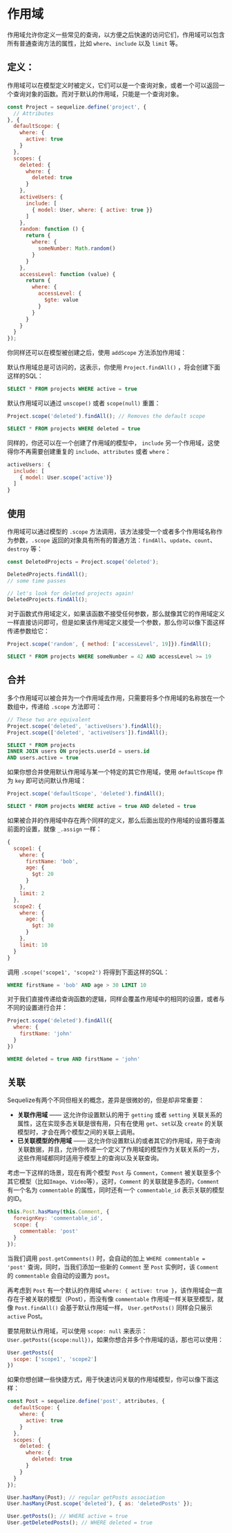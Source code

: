 # 作用域

作用域允许你定义一些常见的查询，以方便之后快速的访问它们，作用域可以包含所有普通查询方法的属性，比如 `where`、`include` 以及 `limit` 等。

## 定义：

作用域可以在模型定义时被定义，它们可以是一个查询对象，或者一个可以返回一个查询对象的函数。而对于默认的作用域，只能是一个查询对象。

```javascript
const Project = sequelize.define('project', {
  // Attributes
}, {
  defaultScope: {
    where: {
      active: true
    }
  },
  scopes: {
    deleted: {
      where: {
        deleted: true
      }
    },
    activeUsers: {
      include: [
        { model: User, where: { active: true }}
      ]
    },
    random: function () {
      return {
        where: {
          someNumber: Math.random()
        }
      }
    },
    accessLevel: function (value) {
      return {
        where: {
          accessLevel: {
            $gte: value
          }
        }
      }
    }
  }
});
```

你同样还可以在模型被创建之后，使用 `addScope` 方法添加作用域：

默认作用域总是可访问的，这表示，你使用 `Project.findAll()` ，将会创建下面这样的SQL：

```sql
SELECT * FROM projects WHERE active = true
```

默认作用域可以通过 `unscope()` 或者 `scope(null)` 重置：

```javascript
Project.scope('deleted').findAll(); // Removes the default scope
```

```sql
SELECT * FROM projects WHERE deleted = true
```

同样的，你还可以在一个创建了作用域的模型中， `include` 另一个作用域，这使得你不再需要创建重复的 `include`、`attributes` 或者 `where`：

```javascript
activeUsers: {
  include: [
    { model: User.scope('active')}
  ]
}
```

## 使用

作用域可以通过模型的 `.scope` 方法调用，该方法接受一个或者多个作用域名称作为参数，`.scope` 返回的对象具有所有的普通方法：`findAll`、`update`、`count`、`destroy` 等：

```javascript
const DeletedProjects = Project.scope('deleted');

DeletedProjects.findAll();
// some time passes

// let's look for deleted projects again!
DeletedProjects.findAll();
```

对于函数式作用域定义，如果该函数不接受任何参数，那么就像其它的作用域定义一样直接访问即可，但是如果该作用域定义接受一个参数，那么你可以像下面这样传递参数给它：

```javascript
Project.scope('random', { method: ['accessLevel', 19]}).findAll();
```

```sql
SELECT * FROM projects WHERE someNumber = 42 AND accessLevel >= 19
```

## 合并

多个作用域可以被合并为一个作用域去作用，只需要将多个作用域的名称放在一个数组中，传递给 `.scope` 方法即可：

```javascript
// These two are equivalent
Project.scope('deleted', 'activeUsers').findAll();
Project.scope(['deleted', 'activeUsers']).findAll();
```

```sql
SELECT * FROM projects
INNER JOIN users ON projects.userId = users.id
AND users.active = true
```

如果你想合并使用默认作用域与某一个特定的其它作用域，使用 `defaultScope` 作为 `key` 即可访问默认作用域：

```javascript
Project.scope('defaultScope', 'deleted').findAll();
```

```sql
SELECT * FROM projects WHERE active = true AND deleted = true
```

如果被合并的作用域中存在两个同样的定义，那么后面出现的作用域的设置将覆盖前面的设置，就像 `_.assign` 一样：

```javascript
{
  scope1: {
    where: {
      firstName: 'bob',
      age: {
        $gt: 20
      }
    },
    limit: 2
  },
  scope2: {
    where: {
      age: {
        $gt: 30
      }
    },
    limit: 10
  }
}
```

调用  `.scope('scope1', 'scope2')` 将得到下面这样的SQL：

```sql
WHERE firstName = 'bob' AND age > 30 LIMIT 10
```

对于我们直接传递给查询函数的逻辑，同样会覆盖作用域中的相同的设置，或者与不同的设置进行合并：

```javascript
Project.scope('deleted').findAll({
  where: {
    firstName: 'john'
  }
})
```

```sql
WHERE deleted = true AND firstName = 'john'
```

## 关联

Sequelize有两个不同但相关的概念，差异是很微妙的，但是却非常重要：

- **关联作用域** —— 这允许你设置默认的用于 `getting` 或者 `setting` 关联关系的属性，这在实现多态关联是很有用，只有在使用 `get`、`set`以及 `create` 的关联模型时，才会在两个模型之间的关联上调用。
- **已关联模型的作用域** —— 这允许你设置默认的或者其它的作用域，用于查询关联数据，并且，允许你传递一个定义了作用域的模型作为关联关系的一方，这些作用域都同时适用于模型上的查询以及关联查询。

考虑一下这样的场景，现在有两个模型 `Post` 与 `Comment`，`Comment` 被关联至多个其它模型（比如`Image`、`Video`等），这时，`Comment` 的关联就是多态的，`Comment` 有一个名为 `commentable` 的属性，同时还有一个 `commentable_id` 表示关联的模型的ID。

```javascript
this.Post.hasMany(this.Comment, {
  foreignKey: 'commentable_id',
  scope: {
    commentable: 'post'
  }
});
```

当我们调用 `post.getComments()` 时，会自动的加上 `WHERE commentable = 'post'` 查询，同时，当我们添加一些新的 `Comment` 至 `Post` 实例时，该 `Comment` 的 `commentable` 会自动的设置为 `post`。

再考虑到 `Post` 有一个默认的作用域 `where: { active: true }`，该作用域会一直存在于被关联的模型（Post），而没有像 `commentable` 作用域一样关联至模型，就像 `Post.findAll()` 会基于默认作用域一样， `User.getPosts()` 同样会只展示 `active` Post。

要禁用默认作用域，可以使用 `scope: null` 来表示：`User.getPosts({scope:null})`，如果你想合并多个作用域的话，那也可以使用：

```javascript
User.getPosts({
  scope: ['scope1', 'scope2']
})
```

如果你想创建一些快捷方式，用于快速访问关联的作用域模型，你可以像下面这样：

```javascript
const Post = sequelize.define('post', attributes, {
  defaultScope: {
    where: {
      active: true
    }
  },
  scopes: {
    deleted: {
      where: {
        deleted: true
      }
    }
  }
});

User.hasMany(Post); // regular getPosts association
User.hasMany(Post.scope('deleted'), { as: 'deletedPosts' });
```

```javascript
User.getPosts(); // WHERE active = true
User.getDeletedPosts(); // WHERE deleted = true
```
